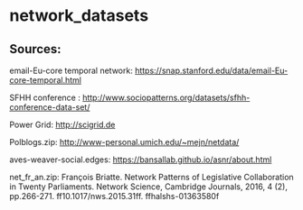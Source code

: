 # network_datasets

## Sources:

email-Eu-core temporal network: https://snap.stanford.edu/data/email-Eu-core-temporal.html

SFHH conference : http://www.sociopatterns.org/datasets/sfhh-conference-data-set/

Power Grid: http://scigrid.de

Polblogs.zip: http://www-personal.umich.edu/~mejn/netdata/

aves-weaver-social.edges: https://bansallab.github.io/asnr/about.html

net_fr_an.zip: 
François Briatte. Network Patterns of Legislative Collaboration in Twenty Parliaments. Network
Science, Cambridge Journals, 2016, 4 (2), pp.266-271. ff10.1017/nws.2015.31ff. ffhalshs-01363580f
